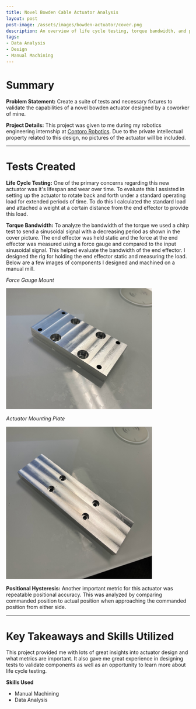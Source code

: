 ```yaml
---
title: Novel Bowden Cable Actuator Analysis
layout: post
post-image: /assets/images/bowden-actuator/cover.png
description: An overview of life cycle testing, torque bandwidth, and positional hysteresis performed to analyze a novel bowden cable actuator.
tags:
- Data Analysis
- Design
- Manual Machining
---
```

# Summary

**Problem Statement:** Create a suite of tests and necessary fixtures to validate the capabilities of a novel bowden actuator designed by a coworker of mine.

**Project Details:** This project was given to me during my robotics engineering internship at [Contoro Robotics](https://www.contoro.com/). Due to the private intellectual property related to this design, no pictures of the actuator will be included.

---
# Tests Created

**Life Cycle Testing:** One of the primary concerns regarding this new actuator was it's lifespan and wear over time. To evaluate this I assisted in setting up the actuator to rotate back and forth under a standard operating load for extended periods of time. To do this I calculated the standard load and attached a weight at a certain distance from the end effector to provide this load.

**Torque Bandwidth:** To analyze the bandwidth of the torque we used a chirp test to send a sinusoidal signal with a decreasing period as shown in the cover picture. The end effector was held static and the force at the end effector was measured using a force gauge and compared to the input sinusoidal signal. This helped evaluate the bandwidth of the end effector. I designed the rig for holding the end effector static and measuring the load. Below are a few images of components I designed and machined on a manual mill. 

*Force Gauge Mount*

<img src="/assets/images/bowden-actuator/forceGauge.jpg" width="400" height="200" style="max-width: 100%; height: auto;" alt="Force Gauge Mounting Plate">

*Actuator Mounting Plate*

<img src="/assets/images/bowden-actuator/actuator.jpg" width="400" height="200" style="max-width: 100%; height: auto;" alt="Actuator Mounting Plate">


**Positional Hysteresis:** Another important metric for this actuator was repeatable positional accuracy. This was analyzed by comparing commanded position to actual position when approaching the commanded position from either side.

---
# Key Takeaways and Skills Utilized

This project provided me with lots of great insights into actuator design and what metrics are important. It also gave me great experience in designing tests to validate components as well as an opportunity to learn more about life cycle testing.

**Skills Used**
* Manual Machining
* Data Analysis
